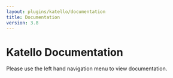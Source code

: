 ```yaml
---
layout: plugins/katello/documentation
title: Documentation
version: 3.8
---
```


# Katello Documentation

Please use the left hand navigation menu to view documentation.
